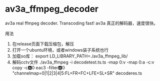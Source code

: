 # av3a_ffmpeg_decoder
av3a real ffmpeg decoder. Transcoding fast!
av3a 真正的解码器，速度很快。  

用法  
1. 在release页面下载压缩包，解压
2. 打开一个ubuntu环境，或者windows装子系统也行
3. 加载so库：  export LD_LIBRARY_PATH=./av3a_ffmpeg_lib/
4. 解码cctv文件
./av3a_ffmpeg -i decodetest.ts.ts -map 0:v -map 0:a  -c:v copy -c:a:0 eac3 -filter:a:0 "channelmap=0|1|2|3|4|5:FL+FR+FC+LFE+SL+SR" decoderes.ts

